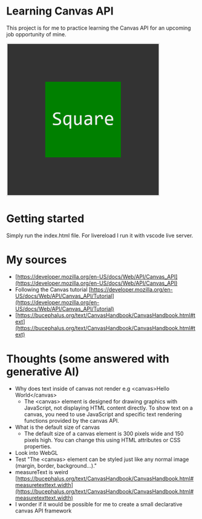 # Learning Canvas API

This project is for me to practice learning the Canvas API for an upcoming job opportunity of mine.

![square-24-05-20](docs/assets/square-24-05-20.png)

# Getting started

Simply run the index.html file. For livereload I run it with vscode live server.

# My sources

-   [https://developer.mozilla.org/en-US/docs/Web/API/Canvas_API](https://developer.mozilla.org/en-US/docs/Web/API/Canvas_API)
-   Following the Canvas tutorial [https://developer.mozilla.org/en-US/docs/Web/API/Canvas_API/Tutorial](https://developer.mozilla.org/en-US/docs/Web/API/Canvas_API/Tutorial)
-   [https://bucephalus.org/text/CanvasHandbook/CanvasHandbook.html#text](https://bucephalus.org/text/CanvasHandbook/CanvasHandbook.html#text)

# Thoughts (some answered with generative AI)

-   Why does text inside of canvas not render e.g \<canvas>Hello World\</canvas>
    -   The \<canvas>
        element is designed for drawing graphics with JavaScript, not displaying HTML content directly. To show text on a canvas, you need to use JavaScript and specific text rendering functions provided by the canvas API.
-   What is the default size of canvas
    -   The default size of a canvas element is 300 pixels wide and 150 pixels high. You can change this using HTML attributes or CSS properties.
-   Look into WebGL
-   Test "The \<canvas> element can be styled just like any normal image (margin, border, background…)."
-   measureText is weird [https://bucephalus.org/text/CanvasHandbook/CanvasHandbook.html#measuretexttext.width](https://bucephalus.org/text/CanvasHandbook/CanvasHandbook.html#measuretexttext.width)
-   I wonder if it would be possible for me to create a small declarative canvas API framework
